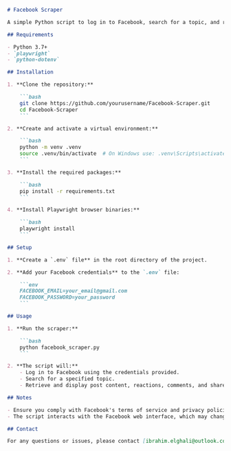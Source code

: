 ```markdown
# Facebook Scraper

A simple Python script to log in to Facebook, search for a topic, and retrieve post content and reactions using Playwright.

## Requirements

- Python 3.7+
- `playwright`
- `python-dotenv`

## Installation

1. **Clone the repository:**

    ```bash
    git clone https://github.com/yourusername/Facebook-Scraper.git
    cd Facebook-Scraper
    ```

2. **Create and activate a virtual environment:**

    ```bash
    python -m venv .venv
    source .venv/bin/activate  # On Windows use: .venv\Scripts\activate
    ```

3. **Install the required packages:**

    ```bash
    pip install -r requirements.txt
    ```

4. **Install Playwright browser binaries:**

    ```bash
    playwright install
    ```

## Setup

1. **Create a `.env` file** in the root directory of the project.

2. **Add your Facebook credentials** to the `.env` file:

    ```env
    FACEBOOK_EMAIL=your_email@gmail.com
    FACEBOOK_PASSWORD=your_password
    ```

## Usage

1. **Run the scraper:**

    ```bash
    python facebook_scraper.py
    ```

2. **The script will:**
    - Log in to Facebook using the credentials provided.
    - Search for a specified topic.
    - Retrieve and display post content, reactions, comments, and shares.

## Notes

- Ensure you comply with Facebook's terms of service and privacy policies.
- The script interacts with the Facebook web interface, which may change over time and affect the script's functionality.

## Contact

For any questions or issues, please contact [ibrahim.elghali@outlook.com](mailto:ibrahim.elghali@outlook.com).

```



